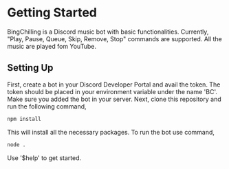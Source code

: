 
# Getting Started

BingChilling is a Discord music bot with basic functionalities. Currently, "Play, Pause, Queue, Skip, Remove, Stop" commands are supported. All the music are played fom YouTube.
## Setting Up
First, create a bot in your Discord Developer Portal and avail the token. The token should be placed in your environment variable under the name 'BC'. Make sure you added the bot in your server. Next, clone this repository and run the following command,
```sh
npm install
```
This will install all the necessary packages. To run the bot use command,
```sh
node .
```

Use '$help' to get started.